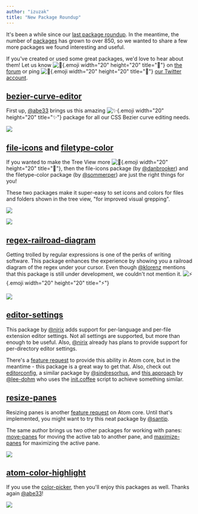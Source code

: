 ```yaml
---
author: "izuzak"
title: "New Package Roundup"
---
```


It's been a while since our [last package roundup](/blog/2014/03/10/new-package-roundup). In the meantime, the number of [packages](/packages) has grown to over 850, so we wanted to share a few more packages we found interesting and useful.

<!--more-->

If you've created or used some great packages, we'd love to hear about them! Let us know ![:mega:](https://github.githubassets.com/images/icons/emoji/unicode/1f4e3.png){.emoji width="20" height="20" title=":mega:"} on [the forum](https://discuss.atom.io/t/whats-your-favorite-package/3996) or ping ![:bell:](https://github.githubassets.com/images/icons/emoji/unicode/1f514.png){.emoji width="20" height="20" title=":bell:"} [our Twitter account](https://twitter.com/atomeditor).

## [bezier-curve-editor](/packages/bezier-curve-editor)

First up, [@abe33](https://github.com/abe33) brings us this amazing ![:sparkles:](https://github.githubassets.com/images/icons/emoji/unicode/2728.png){.emoji width="20" height="20" title=":sparkles:"} package for all our CSS Bezier curve editing needs.

![](/assets/images/github.com/abe33/atom-bezier-curve-editor/blob/master/screenshot.gif?raw=true)

## [file-icons](/packages/file-icons) and [filetype-color](/packages/filetype-color)

If you wanted to make the Tree View more ![:lipstick:](https://github.githubassets.com/images/icons/emoji/unicode/1f484.png){.emoji width="20" height="20" title=":lipstick:"}, then the file-icons package (by [@danbrooker](https://github.com/danbrooker)) and the filetype-color package (by [@sommerper](https://github.com/sommerper)) are just the right things for you!

These two packages make it super-easy to set icons and colors for files and folders shown in the tree view, "for improved visual grepping".

![](/assets/images/raw.githubusercontent.com/DanBrooker/file-icons/master/file-icons.png)

![](/assets/images/github.com/sommerper/filetype-color/raw/master/filetype-color.gif)

## [regex-railroad-diagram](/packages/regex-railroad-diagram)

Getting trolled by regular expressions is one of the perks of writing software. This package enhances the experience by showing you a railroad diagram of the regex under your cursor. Even though [@klorenz](https://github.com/klorenz) mentions that this package is still under development, we couldn't not mention it. ![:zap:](https://github.githubassets.com/images/icons/emoji/unicode/26a1.png){.emoji width="20" height="20" title=":zap:"}

![](/assets/images/raw.githubusercontent.com/klorenz/atom-regex-railroad-diagrams/3552667228c192e81a0d2e5843e824c064b8e4b9/regex-railroad-diagrams.png)

## [editor-settings](/packages/editor-settings)

This package by [@nirix](https://github.com/nirix) adds support for per-language and per-file extension editor settings. Not all settings are supported, but more than enough to be useful. Also, [@nirix](https://github.com/nirix) already has plans to provide support for per-directory editor settings.

There's a [feature request](https://github.com/atom/atom/issues/2593) to provide this ability in Atom core, but in the meantime - this package is a great way to get that. Also, check out [editorconfig](/packages/editorconfig), a similar package by [@sindresorhus](https://github.com/sindresorhus), and [this approach](https://github.com/atom/atom/issues/2593#issuecomment-45977234) by [@lee-dohm](https://github.com/lee-dohm) who uses the [init.coffee](https://flight-manual.atom-editor.cc/hacking-atom/sections/the-init-file/) script to achieve something similar.

## [resize-panes](/packages/resize-panes)

Resizing panes is another [feature request](https://github.com/atom/atom/issues/274) on Atom core. Until that's implemented, you might want to try this neat package by [@santip](https://github.com/santip).

The same author brings us two other packages for working with panes: [move-panes](/packages/move-panes) for moving the active tab to another pane, and [maximize-panes](/packages/maximize-panes) for maximizing the active pane.

![](/assets/images/raw.githubusercontent.com/santip/layout-manager/master/examples/enlarge.gif)

## [atom-color-highlight](/packages/atom-color-highlight)

If you use the [color-picker](/packages/color-picker), then you'll enjoy this packages as well. Thanks again [@abe33](https://github.com/abe33)!

![](/assets/images/raw.github.com/abe33/atom-color-highlight/master/atom-color-highlight-variables.gif)
